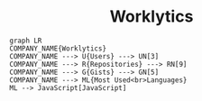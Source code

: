 <h1 align="center">Worklytics</h1>

```mermaid
graph LR
COMPANY_NAME{Worklytics}
COMPANY_NAME ---> U{Users} ---> UN[3]
COMPANY_NAME ---> R{Repositories} ---> RN[9]
COMPANY_NAME ---> G{Gists} ---> GN[5]
COMPANY_NAME ---> ML{Most Used<br>Languages}
ML --> JavaScript[JavaScript]
```
